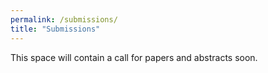 ```yaml
---
permalink: /submissions/
title: "Submissions"
---
```


This space will contain a call for papers and abstracts soon.  
